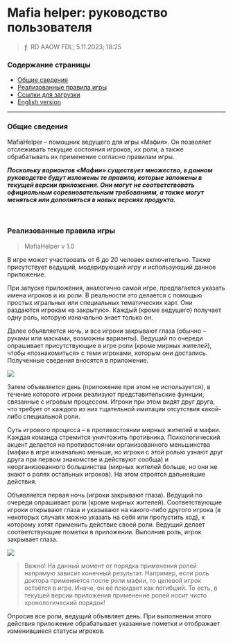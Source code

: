 # Mafia helper: руководство пользователя
> **ƒ** &nbsp;RD AAOW FDL; 5.11.2023; 18:25



### Содержание страницы

- [Общие сведения](#section-1)
- [Реализованные правила игры](#section-2)
- [Ссылки для загрузки](https://adslbarxatov.github.io/DPArray/ru#mafia-helper)
- [English version](https://adslbarxatov.github.io/MafiaHelper)

---

### Общие сведения

MafiaHelper – помощник ведущего для игры «Мафия». Он позволяет отслеживать текущие
состояния игроков, их роли, а также обрабатывать их применение согласно правилам игры.

***Поскольку вариантов «Мафии» существует множество, в данном руководстве будут изложены
те правила, которые заложены в текущей версии приложения. Они могут не соответствовать
официальным соревновательным требованиям, а также могут меняться или дополняться
в новых версиях продукта.***

&nbsp;



### Реализованные правила игры
> MafiaHelper v 1.0

В игре может участвовать от 6 до 20 человек включительно. Также присутствует ведущий,
модерирующий игру и использующий данное приложение.

При запуске приложения, аналогично самой игре, предлагается указать имена игроков и их
роли. В реальности это делается с помощью простых игральных или специальных тематических
карт. Они раздаются игрокам «в закрытую». Каждый (кроме ведущего) получает одну роль,
которую изначально знает только он.

Далее объявляется ночь, и все игроки закрывают глаза (обычно – руками или масками, возможны
варианты). Ведущий по очереди опрашивает присутствующие в игре роли (кроме мирных жителей),
чтобы «познакомиться» с теми игроками, которым они достались. Полученные сведения вносятся
в приложение.

<img src="/MafiaHelper/img/02_ru.png" />

Затем объявляется день (приложение при этом не используется), в течение которого игроки
реализуют представительские функции, связанные с игровым процессом. Игроки при этом видят
друг друга, что требует от каждого из них тщательной имитации отсутствия какой-либо
специальной роли.

Суть игрового процесса – в противостоянии мирных жителей и мафии. Каждая команда
стремится уничтожить противника. Психологический акцент делается на противостоянии
организованного меньшинства (мафии в игре изначально меньше, но игроки с этой ролью
узнают друг друга при первом знакомстве и действуют сообща) и неорганизованного
большинства (мирных жителей больше, но они не знают о ролях остальных игроков).
На этом строятся дальнейшие действия.

Объявляется первая ночь (игроки закрывают глаза). Ведущий по очереди опрашивает
роли (кроме мирных жителей). Соответствующие игроки открывают глаза и указывают
на какого-либо другого игрока (в некоторых случаях можно указать на себя или пропустить ход),
к которому хотят применить действие своей роли. Ведущий делает соответствующие пометки
в приложении. Выполнив роль, игрок закрывает глаза.

<img src="/MafiaHelper/img/03_ru.png" />

> Важно! На данный момент от порядка применения ролей напрямую зависит конечный результат.
> Например, если роль доктора применяется после роли мафии, то целевой игрок остаётся
> в игре. Иначе, он её покидает как погибший. То есть, в текущей версии приложения
> применение ролей носит чисто хронологический порядок!

Опросив все роли, ведущий объявляет день. При выполнении этого действия приложение обрабатывает
указанные пометки и отображает изменившиеся статусы игроков.
